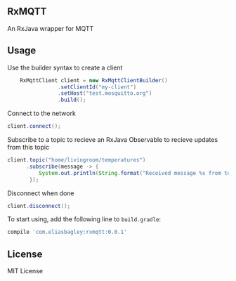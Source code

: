 ## RxMQTT

An RxJava wrapper for MQTT

## Usage

Use the builder syntax to create a client

```java
    RxMqttClient client = new RxMqttClientBuilder()
                .setClientId("my-client")
                .setHost("test.mosquitto.org")
                .build();
```

Connect to the network


```java
client.connect();
```

Subscribe to a topic to recieve an RxJava Observable to recieve updates from this topic

```java
client.topic("home/livingroom/temperatures")
      .subscribe(message -> {
          System.out.println(String.format("Received message %s from topic %s", message.getMessage(), message.getTopic()));
       });
```


Disconnect when done

```java
client.disconnect();
```


To start using, add the following line to `build.gradle`:

```gradle
compile 'com.eliasbagley:rxmqtt:0.0.1'
```


## License

MIT License
